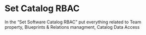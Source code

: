 # Set Catalog RBAC

In the “Set Software Catalog RBAC” put everything related to Team property, Blueprints & Relations managment, Catalog Data Access
